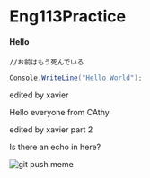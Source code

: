# Eng113Practice
#### Hello

`//お前はもう死んでいる`

```csharp
Console.WriteLine("Hello World");
```

edited by xavier

Hello everyone from CAthy

edited by xavier part 2

Is there an echo in here?

![git push meme](https://memegenerator.net/img/instances/56321496.jpg)